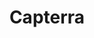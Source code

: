 ---
blog: https://blog.capterra.com/
facebook: https://facebook.com/Capterra
instagram: https://instagram.com/capterra
linkedin: https://linkedin.com/company/capterra
logohandle: capterra
sort: capterra
title: Capterra
twitter: https://x.com/capterra
website: https://www.capterra.com/
youtube: https://youtube.com/user/CapterraTV
---